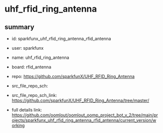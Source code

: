 # uhf_rfid_ring_antenna
 
## summary 
* id: sparkfunx_uhf_rfid_ring_antenna_rfid_antenna
* user: sparkfunx
* name: uhf_rfid_ring_antenna
* board: rfid_antenna
* repo: https://github.com/sparkfunX/UHF_RFID_Ring_Antenna



* src_file_repo_sch: 
* src_file_repo_sch_link: https://github.com/sparkfunX/UHF_RFID_Ring_Antenna/tree/master/
* full details link: https://github.com/oomlout/oomlout_oomp_project_bot_v_2/tree/main/projects/sparkfunx_uhf_rfid_ring_antenna_rfid_antenna/current_version/working  








